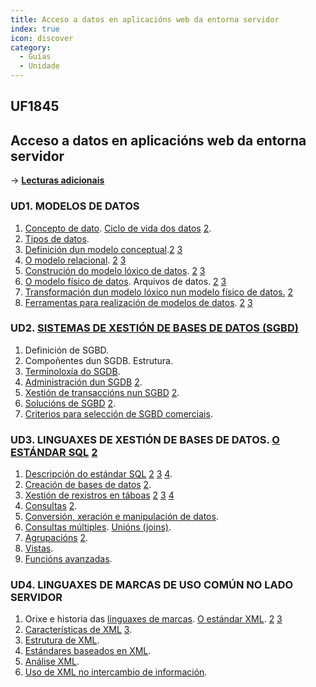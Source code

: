 ```yaml
---
title: Acceso a datos en aplicacións web da entorna servidor
index: true
icon: discover
category:
  - Guías
  - Unidade
---
```


## UF1845

## Acceso a datos en aplicacións web da entorna servidor

&rarr; [**Lecturas adicionais**](uf1844.md)

### UD1. MODELOS DE DATOS

1. [Concepto de dato](https://concepto.de/dato/). [Ciclo de vida dos datos](https://www.questionpro.com/blog/es/ciclo-de-vida-de-los-datos/) [2](https://www.ibm.com/mx-es/topics/data-lifecycle-management).
2. [Tipos de datos](https://es.wikipedia.org/wiki/Tipo_de_dato).
3. [Definición dun modelo conceptual](https://es.wikipedia.org/wiki/Modelo_conceptual).[2](https://www3.uji.es/~mmarques/f47/teoria/tema6.pdf) [3](https://abacusnt.es/informatica/cuales-son-los-pasos-para-crear-una-base-de-datos/)
4. [O modelo relacional](https://ayudaleyprotecciondatos.es/bases-de-datos/relacional/). [2](https://www.lifeder.com/modelo-relacional-base-datos/) [3](https://azure.microsoft.com/es-es/resources/cloud-computing-dictionary/what-is-a-relational-database/#whatis)
5. [Construción do modelo lóxico de datos](https://www.tibco.com/es/reference-center/what-is-a-logical-data-model). [2](https://www.ibm.com/docs/es/ida/9.1.2?topic=modeling-logical-data-models) [3](https://www.astera.com/es/tipo/blog/todo-lo-que-necesitas-saber-sobre-el-diseño-de-bases-de-datos/)
6. [O modelo físico de datos](https://geekflare.com/es/physical-data-model/). Arquivos de datos. [2](https://www.ibm.com/docs/es/data-studio/4.1.1?topic=modeling-physical-data-models) [3](https://www.sap.com/latinamerica/insights/what-is-data-modeling.html)
7. [Transformación dun modelo lóxico nun modelo físico de datos.](https://www.ibm.com/docs/es/ida/9.1.2?topic=tpdmildm-transforming-physical-data-model-into-logical-data-model) [2](https://manuel.cillero.es/doc/metodologia/metrica-3/tecnicas/obtencion-del-modelo-fisico-desde-el-logico/)
8. [Ferramentas para realización de modelos de datos](https://geekflare.com/es/database-modeling-and-design-tools/). [2](https://apiumhub.com/es/tech-blog-barcelona/principales-herramientas-modelado-datos/) [3](https://www.oracle.com/es/database/sqldeveloper/technologies/sql-data-modeler/)

### UD2. [SISTEMAS DE XESTIÓN DE BASES DE DATOS (SGBD)](https://www.ionos.es/digitalguide/hosting/cuestiones-tecnicas/sistema-gestor-de-base-de-datos-sgbd/)

1. Definición de SGBD.
2. Compoñentes dun SGDB. Estrutura.
3. [Terminoloxía do SGDB](https://support.microsoft.com/es-es/office/conceptos-básicos-sobre-bases-de-datos-a849ac16-07c7-4a31-9948-3c8c94a7c204).
4. [Administración dun SGDB](https://sites.google.com/site/basesdedatosss2015/1-introduccion-a-las-bases-de-datos/7-administracion-de-bd) [2](https://www.internetizado.com/programas-de-base-de-datos).
5. [Xestión de transaccións nun SGBD](http://www.lsi.us.es/docencia/get.php?id=7073) [2](https://www.monografias.com/trabajos96/manejo-transacciones/manejo-transacciones).
6. [Solucións de SGBD](https://www.hostinger.mx/tutoriales/sgbd) [2](https://www.inesem.es/revistadigital/informatica-y-tics/los-gestores-de-bases-de-datos-mas-usados/).
7. [Criterios para selección de SGBD comerciais](https://blog.hubspot.es/sales/consejos-gestionar-base-de-datos).

### UD3. LINGUAXES DE XESTIÓN DE BASES DE DATOS. [O ESTÁNDAR SQL](https://sites.google.com/site/basesdedatosss2015/unidad-3-bases-de-datos-en-mysql/1-caracteristicas-de-mysql) [2](https://www.w3schools.com/sql/default.asp)

1. [Descripción do estándar SQL](https://kinsta.com/es/base-de-conocimiento/que-es-mysql/) [2](https://www.ionos.es/digitalguide/servidores/know-how/guia-para-aprender-a-utilizar-mysql/) [3](https://www.w3schools.com/mysql/mysql_datatypes.asp) [4](https://learn.microsoft.com/es-es/office/client-developer/access/desktop-database-reference/sql-data-types).
2. [Creación de bases de datos](https://blog.hubspot.es/website/como-crear-base-de-datos-mysql) [2](https://www.w3schools.com/mysql/mysql_create_db.asp).
3. [Xestión de rexistros en táboas](https://www.w3schools.com/mysql/mysql_create_table.asp) [2](https://www.w3schools.com/mysql/mysql_drop_table.asp) [3](https://www.w3schools.com/mysql/mysql_alter.asp) [4](https://todoregistros.es/tabla/tablas-campos-y-registros-base-de-datos/)
4. [Consultas](https://blog.hubspot.es/website/consultas-mysql) [2](https://es.khanacademy.org/computing/computer-programming/sql#more-advanced-sql-queries).
5. [Conversión, xeración e manipulación de datos](https://enreas.fandom.com/wiki/Guía_Práctica_MySQL/Capítulo_2:_Manipulación_de_datos).
6. [Consultas múltiples](https://www.gpsos.es/2019/02/mysqli_multi_query-php-mysql/). [Unións (joins)](https://www.w3schools.com/mysql/mysql_join.asp).
7. [Agrupacións](https://guru99.es/group-by/) [2](https://hazloexpress.com/group-by-agrupar-en-mysql/).
8. [Vistas](https://www.w3schools.com/mysql/mysql_view.asp).
9. [Funcións avanzadas](https://learnsql.es/blog/25-ejemplos-de-consultas-sql-avanzadas/).

### UD4. LINGUAXES DE MARCAS DE USO COMÚN NO LADO SERVIDOR

1. Orixe e historia das [linguaxes de marcas](https://es.wikipedia.org/wiki/Lenguaje_de_marcado). [O estándar XML](https://www.w3schools.com/xml/xml_whatis.asp). [2](https://jorgesanchez.net/manuales/xml/fundamentos-xml.html) [3](https://www.crehana.com/blog/transformacion-digital/que-es-xml/)
2. [Características de XML](https://es.wikipedia.org/wiki/Extensible_Markup_Language) [3](https://aws.amazon.com/es/what-is/xml/).
3. [Estrutura de XML](https://www.w3schools.com/xml/xml_tree.asp).
4. [Estándares baseados en XML](https://es.wikipedia.org/wiki/Categoría:Estándares_basados_en_XML).
5. [Análise XML](https://www.tutorialspoint.com/es/xml/xml_parsers.htm).
6. [Uso de XML no intercambio de información](https://tecnologia-facil.com/que-es/que-es-xml-para-que-sirve-caracteristicas-y-ventajas).
